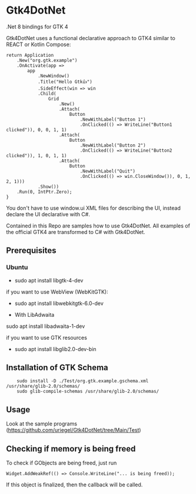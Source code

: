 # Gtk4DotNet
.Net 8 bindings for GTK 4

Gtk4DotNet uses a functional declarative approach to GTK4 similar to REACT or Kotlin Compose:

```
return Application
    .New("org.gtk.example")
    .OnActivate(app => 
        app
            .NewWindow()
            .Title("Hello Gtk👍")
            .SideEffect(win => win
            .Child(
                Grid
                    .New()
                    .Attach(                                
                        Button
                            .NewWithLabel("Button 1")
                            .OnClicked(() => WriteLine("Button1 clicked")), 0, 0, 1, 1)
                    .Attach(                                
                        Button
                            .NewWithLabel("Button 2")
                            .OnClicked(() => WriteLine("Button2 clicked")), 1, 0, 1, 1)
                    .Attach(                                
                        Button
                            .NewWithLabel("Quit")
                            .OnClicked(() => win.CloseWindow()), 0, 1, 2, 1)))
            .Show())
    .Run(0, IntPtr.Zero);
}
```
You don't have to use window.ui XML files for describing the UI, instead declare the UI declarative with C#. 

Contained in this Repo are samples how to use Gtk4DotNet. All examples of the official GTK4 are transformed to C# with Gtk4DotNet.

## Prerequisites

### Ubuntu

* sudo apt install libgtk-4-dev

if you want to use WebView (WebKitGTK):

* sudo apt install libwebkitgtk-6.0-dev

* With LibAdwaita

sudo apt install libadwaita-1-dev

if you want to use GTK resources

* sudo apt install libglib2.0-dev-bin

## Installation of GTK Schema
```
    sudo install -D ./Test/org.gtk.example.gschema.xml /usr/share/glib-2.0/schemas/
    sudo glib-compile-schemas /usr/share/glib-2.0/schemas/
```     
## Usage

Look at the sample programs (https://github.com/uriegel/Gtk4DotNet/tree/Main/Test)

## Checking if memory is being freed
To check if GObjects are being freed, just run
```
Widget.AddWeakRef(() => Console.WriteLine("... is being freed));
```
If this object is finalized, then the callback will be called.

